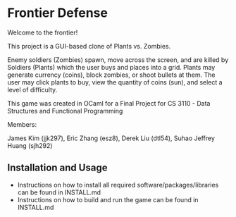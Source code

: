 # Frontier Defense

Welcome to the frontier!

This project is a GUI-based clone of Plants vs. Zombies. 

Enemy soldiers (Zombies) spawn, move across the screen, and are killed by Soldiers (Plants) which 
the user buys and places into a grid. Plants may generate currency (coins), 
block zombies, or shoot bullets at them. The user may click plants to buy, 
view the quantity of coins (sun), and select a level of difficulty.
  
This game was created in OCaml for a Final Project for CS 3110 - Data Structures and Functional Programming

Members:

James Kim (jjk297), Eric Zhang (esz8), Derek Liu (dtl54), Suhao Jeffrey Huang (sjh292)

## Installation and Usage

- Instructions on how to install all required software/packages/libraries can be found in INSTALL.md
- Instructions on how to build and run the game can be found in INSTALL.md
